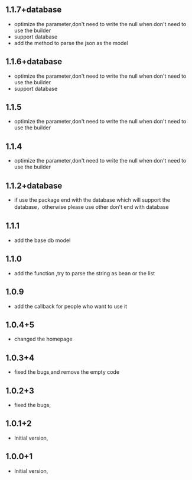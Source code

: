 ## 1.1.7+database
- optimize the parameter,don't need to write the null when don't need to use the builder
- support database
- add the method to parse the json as the model

## 1.1.6+database
- optimize the parameter,don't need to write the null when don't need to use the builder
- support database

## 1.1.5
- optimize the parameter,don't need to write the null when don't need to use the builder

## 1.1.4
- optimize the parameter,don't need to write the null when don't need to use the builder

## 1.1.2+database
- if use the package end with the database which will support the database，otherwise please use other don't
  end with database


## 1.1.1
- add the base db model

## 1.1.0
- add the function ,try to parse the string as bean or the list

## 1.0.9
- add the callback for people who want to use it

## 1.0.4+5

- changed the homepage

## 1.0.3+4

- fixed the bugs,and remove the empty code


## 1.0.2+3

- fixed the bugs,


## 1.0.1+2

- Initial version,

## 1.0.0+1

- Initial version,